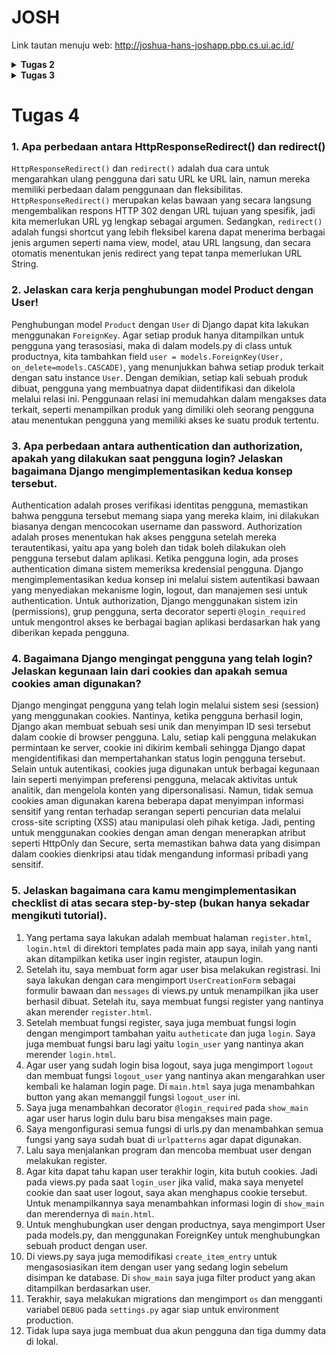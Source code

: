 # JOSH

Link tautan menuju web: http://joshua-hans-joshapp.pbp.cs.ui.ac.id/


<details>
<summary><b>Tugas 2</b></summary>

# Tugas 2
### 1. Jelaskan bagaimana cara kamu mengimplementasikan checklist di atas secara step-by-step.
1. Saya membuat repository github lalu saya melakukan cloning terhadap repo yang saya buat di github ke komputer lokal saya.
2. Setelah itu, saya menginstall dan menginisiasi proyek Django. Tapi, sebelum itu, saya mengaktifkan virtual environment untuk isolasi dependensi dan mempermudah pengolaan versi python.
3. Lalu saya menyiapkan dependensi yang dibutuhkan oleh proyek dalam sebuah file bernama requirements.txt dan menginstall semua dependensi tersebut.
4. Setelah itu, saya membuat menginisiasi proyek django dengan menjalankan perintah 'django-admin startproject josh_app .'
5. Setelah itu, saya mengedit ALLOWED_HOST agar saya dapat melihat hasil dari kode saya di local host komputer saya. 
6. Lalu, saya menambahkan file .gitignore dan memasukkan file-file yang tidak akan dimasukkan ke versi kontrol Git.
7. Selanjutnya saya membuat aplikasi main dan mendaftarkannya ke INSTALLED_APPS di dalam projek saya.
8. Di dalam direktori main akan ada models, urls, dan views. Saya juga membuat folder templates yang akan menyimpan templates untuk ditampilkan.
9. Di dalam templates, saya membuat main.html yang berisi konten yang akan ditampilkan di web (npm, name, class, description)
10. Selanjutnya saya mengisi bagian models.py di main app. Saya menambahkan kelas baru bernama joshShop yang memiliki atribut name (CharField), price(IntegerField), description (TextField), dan quantity (IntegerField).
11. Setelah itu, saya mengisi bagian views.py, saya import render, lalu saya membuat fungsi show_main yang berisi context yang akan ditampilkan dan merender datanya dengan template main.html
12. Selanjutnya, lalu saya mengerjakan urls.py di main app agar saya dapat menggunakan fungsi yang saya buat di views.py
13. Setelah itu, saya juga melakukan konfigurasi di urls.py di direktori josh_app (proyek).
14. Setelah itu, saya melakukan add, commit dan push ke repo github
15. Selanjutnya, saya membuat proyek baru di PWS
16. Lalu saya menambahkan URL deployment PWS ke dalam ALLOWED_HOST yang berada di settings.py direktori josh_app.
17. Selanjutnya saya melakukan project command dan push ke PWS.

### 2. Buatlah bagan yang berisi request client ke web aplikasi berbasis Django beserta responnya dan jelaskan pada bagan tersebut kaitan antara urls.py, views.py, models.py, dan berkas html.
![My Image](images/PBP%20bagan.jpg)

### 3. Jelaskan fungsi git dalam pengembangan perangkat lunak!
Dengan menggunakan git, kita dapat mengola dan melacak semua perubahan kode dalam pengembangan perangkat lunak yang memungkinkan kita untuk kembali ke versi sebelumnya jika diperlukan. Git juga memungkinkan kita untuk melakukan branching yang memungkinkan pengembangan fitur baru secara terpisah dari kode utama jadi tidak mengganggu versi stabil dan menggabungkan kode dari berbagai branch setelah fitur selesai dikembangkan. Kita juga dapat menyimpan kode secara remote di GitHub untuk mempermudah sinkronisasi dan backup kode.

### 4. Menurut Anda, dari semua framework yang ada, mengapa framework Django dijadikan permulaan pembelajaran pengembangan perangkat lunak?
Menurut saya, Django dijadikan permulaan pembelajaran pengembangan perangkat lunak karena memiliki arsitektur yang terstruktur dan mudah dipahami. Django menggunakan arsitektur Model-Template-View(MTV), ini memberikan kerangka kerja yang jelas dan terorganisir, membantu pemula memahami bagaimana memisahkan logika, tampilan, dan pengolaan data. Selain itu, Django juga memiliki dokumentasi yang baik, serta komunitas yang besar sehingga ada banyak sumber daya belajar seperti tutorial dan dukungan dari komunitas online. 

### 5. Mengapa model pada Django disebut sebagai ORM?
Model pada Django disebut sebagai ORM (Object-Relational Mapping) karena berfungsi sebagai jembatan antara objek di kode Python dan tabel relasional di basis data. Django ORM memungkinkan pengembang untuk berinteraksi dengan basis data menggunakan objek Python tanpa menulis langsung query SQL, sehingga data di basis data dapat dikelola seperti objek Python.

</details>

<details>
<summary><b>Tugas 3</b></summary>

# Tugas 3
### 1. Jelaskan mengapa kita memerlukan data delivery dalam pengimplementasian sebuah platform?
Kita memerlukan data delivery dalam pengimplementasian sebuah platform karena data dalam sebuah platform harus ditransfer dengan aman dan cepat antara pengguna dan sistem. Hal ini penting untuk menjaga keakuratan aliran informasi dalam sebuah platform. 

### 2. Menurutmu, mana yang lebih baik antara XML dan JSON? Mengapa JSON lebih populer dibandingkan XML?
Menurut saya JSON lebih baik daripada XML. JSON juga lebih populer dibandingkan dengan XML karena struktur JSON lebih mudah dibaca dan dipahami oleh manusia seperti kita, sehingga lebih mudah dalam pengembangan dan proses debuggingnya. JSON juga lebih ringkas dan efisien karena formatnya lebih sederhana (tidak ada tag pembuka dan penutup seperti XML), sehingga pemrosesan JSON biasanya lebih cepat dibandingkan dengan XML.

### 3. Jelaskan fungsi dari method is_valid() pada form Django dan mengapa kita membutuhkan method tersebut?
Method is_valid() pada form Django berfungsi untuk memeriksa apakah data yang dikirim melalui form memenuhi aturan validasi yang sudah diterapkan. Method akan mengembalikan True jika data valid, dan False jika salah. Kita butuh method ini agar hanya data yang valid yang diproses atau disimpan ke dalam databse, dan menolak data atau input yang tidak sesuai.

### 4. Mengapa kita membutuhkan csrf_token saat membuat form di Django? Apa yang dapat terjadi jika kita tidak menambahkan csrf_token pada form Django? Bagaimana hal tersebut dapat dimanfaatkan oleh penyerang?
crsf_token adalah token unik yang dihasilkan untuk setiap sesi dan juga disertakan dalam form sebagai cara untuk menverifikasi bahwa permintaan yang diterima oleh sebuah server berasal dari sumber yang sah dan diinisiasi oleh pengguna yang terautentikasi. Kita membutuhkan csrf_token saat membuat form di Django untuk mencegah dari serangan Cross Site Request Forgery (CRSF). Django secara default memeriksa keberadaan crsf_token untuk setiap permintaan POST, kalau tidak ada token ini, maka permintaan akan ditolak, dan pengguna akan menerima pesan kesalahan. Tidak adanya crsf_token juga membuka celah bagi penyerang untuk melakukan serangan CRSF. Penyerang dapat mengirimkan permintaan berbahaya yang tampak sah ke aplikasi web atas nama pengguna yang telah terautentikasi. 

### 5. Jelaskan bagaimana cara kamu mengimplementasikan checklist di atas secara step-by-step (bukan hanya sekadar mengikuti tutorial).
1. Yang pertama saya lakukan adalah folder templates, mengisinya dengan base templates yang dapat digunakan sebagai kerangaka umum, dan juga mengonfigurasi templates di settings.py. 
2. Lalu saya menambahkan id dengan mengimport uuid di models.py yang terletak di main untuk mencegah kerentanan keamanan. Tidak lupa saya melakukan migrations. 
3. Untuk membuat form, saya membuat file baru bernama forms.py dan membuat class bernama joshShopEntryForm, untuk model dan fields nya saya sesuaikan dengan yang ada di models.py
4. Setelah itu di views.py, saya mengimport dan membuat fungsi baru bernama create_item_entry yang akan menambahkan data item secara otomatis ketika form di submit. Saya juga mengubah show_main untuk mengambil seluruh objek yang tersimpan di database untuk ditampilkan di main page. 
5. Selanjutnya saya membuat create_item_entry.html pada templates di main yang mengextend base.html yang akan ditampilkan ketika user mengklik tombol untuk menambah item. Saya juga mengubah main.html untuk menampilkan data baru yang diinput oleh user di form. 
6. Setelah itu, saya juga mengimport fungsi dan menambahkan path url di urls.py di main agar dapat mengakses fungsi create_item_entry yang sudah dibuat. 
7. Selanjutnya, saya juga menambahkan fungsi di views.py yaitu show_xml, show_json yaitu fungsi yang akan mengembalikan data dalam bentuk XML ataupun JSON.
8. Saya juga menambahkan show_xml_by_id, show_json_by_id untuk melakukan filter XML ataupun JSON berdasarkan ID.
9. Setelah membuat semua fungsi tersebut, saya mengimport lagi di urls.py dan menambahkan pathnya agar fungsi dapat digunakan.
10. Setelah itu saya melakukan commit dan push ke github

### Hasil Screenshot 
#### XML
![My Image](images/xml.png)
#### XML by ID
![My Image](images/xml%20by%20id.png)
#### JSON
![My Image](images/json.png)
#### JSON by ID
![My Image](images/json%20by%20id.png)

</details>

# Tugas 4

### 1. Apa perbedaan antara HttpResponseRedirect() dan redirect()
`HttpResponseRedirect()` dan `redirect()` adalah dua cara untuk mengarahkan ulang pengguna dari satu URL ke URL lain, namun mereka memiliki perbedaan dalam penggunaan dan fleksibilitas. `HttpResponseRedirect()` merupakan kelas bawaan yang secara langsung mengembalikan respons HTTP 302 dengan URL tujuan yang spesifik, jadi kita memerlukan URL yg lengkap sebagai argumen. Sedangkan, `redirect()` adalah fungsi shortcut yang lebih fleksibel karena dapat menerima berbagai jenis argumen seperti nama view, model, atau URL langsung, dan secara otomatis menentukan jenis redirect yang tepat tanpa memerlukan URL String.

### 2. Jelaskan cara kerja penghubungan model Product dengan User!
Penghubungan model `Product` dengan `User` di Django dapat kita lakukan menggunakan `ForeignKey`. Agar setiap produk hanya ditampilkan untuk pengguna yang terasosiasi, maka di dalam models.py di class untuk productnya, kita tambahkan field `user = models.ForeignKey(User, on_delete=models.CASCADE)`, yang menunjukkan bahwa setiap produk terkait dengan satu instance `User`. Dengan demikian, setiap kali sebuah produk dibuat, pengguna yang membuatnya dapat diidentifikasi dan dikelola melalui relasi ini. Penggunaan relasi ini memudahkan dalam mengakses data terkait, seperti menampilkan produk yang dimiliki oleh seorang pengguna atau menentukan pengguna yang memiliki akses ke suatu produk tertentu.

### 3. Apa perbedaan antara authentication dan authorization, apakah yang dilakukan saat pengguna login? Jelaskan bagaimana Django mengimplementasikan kedua konsep tersebut.
Authentication adalah proses verifikasi identitas pengguna, memastikan bahwa pengguna tersebut memang siapa yang mereka klaim, ini dilakukan biasanya dengan mencocokan username dan password. Authorization adalah proses menentukan hak akses pengguna setelah mereka terautentikasi, yaitu apa yang boleh dan tidak boleh dilakukan oleh pengguna tersebut dalam aplikasi. Ketika pengguna login, ada proses authentication dimana sistem memeriksa kredensial pengguna. Django mengimplementasikan kedua konsep ini melalui sistem autentikasi bawaan yang menyediakan mekanisme login, logout, dan manajemen sesi untuk authentication. Untuk authorization, Django menggunakan sistem izin (permissions), grup pengguna, serta decorator seperti `@login_required` untuk mengontrol akses ke berbagai bagian aplikasi berdasarkan hak yang diberikan kepada pengguna. 

### 4. Bagaimana Django mengingat pengguna yang telah login? Jelaskan kegunaan lain dari cookies dan apakah semua cookies aman digunakan?
Django mengingat pengguna yang telah login melalui sistem sesi (session) yang menggunakan cookies. Nantinya, ketika pengguna berhasil login, Django akan membuat sebuah sesi unik dan menyimpan ID sesi tersebut dalam cookie di browser pengguna. Lalu, setiap kali pengguna melakukan permintaan ke server, cookie ini dikirim kembali sehingga Django dapat mengidentifikasi dan mempertahankan status login pengguna tersebut. Selain untuk autentikasi, cookies juga digunakan untuk berbagai kegunaan lain seperti menyimpan preferensi pengguna, melacak aktivitas untuk analitik, dan mengelola konten yang dipersonalisasi. Namun, tidak semua cookies aman digunakan karena beberapa dapat menyimpan informasi sensitif yang rentan terhadap serangan seperti pencurian data melalui cross-site scripting (XSS) atau manipulasi oleh pihak ketiga. Jadi, penting untuk menggunakan cookies dengan aman dengan menerapkan atribut seperti HttpOnly dan Secure, serta memastikan bahwa data yang disimpan dalam cookies dienkripsi atau tidak mengandung informasi pribadi yang sensitif.

### 5. Jelaskan bagaimana cara kamu mengimplementasikan checklist di atas secara step-by-step (bukan hanya sekadar mengikuti tutorial).
1. Yang pertama saya lakukan adalah membuat halaman `register.html`, `login.html` di direktori templates pada main app saya, inilah yang nanti akan ditampilkan ketika user ingin register, ataupun login.
2. Setelah itu, saya membuat form agar user bisa melakukan registrasi. Ini saya lakukan dengan cara mengimport `UserCreationForm` sebagai formulir bawaan dan `messages` di views.py untuk menampilkan jika user berhasil dibuat. Setelah itu, saya membuat fungsi register yang nantinya akan merender `register.html`.
3. Setelah membuat fungsi register, saya juga membuat fungsi login dengan mengimport tambahan yaitu `autheticate` dan juga `login`. Saya juga membuat fungsi baru lagi yaitu `login_user` yang nantinya akan merender `login.html`.
4. Agar user yang sudah login bisa logout, saya juga mengimport `logout` dan membuat fungsi `logout_user` yang nantinya akan mengarahkan user kembali ke halaman login page. Di `main.html` saya juga menambahkan button yang akan memanggil fungsi `logout_user` ini.
5. Saya juga menambahkan decorator `@login_required` pada `show_main` agar user harus login dulu baru bisa mengakses main page.
6. Saya mengonfigurasi semua fungsi di urls.py dan menambahkan semua fungsi yang saya sudah buat di `urlpatterns` agar dapat digunakan.
7. Lalu saya menjalankan program dan mencoba membuat user dengan melakukan register.
8. Agar kita dapat tahu kapan user terakhir login, kita butuh cookies. Jadi pada views.py pada saat `login_user` jika valid, maka saya menyetel cookie dan saat user logout, saya akan menghapus cookie tersebut. Untuk menampilkannya saya menambahkan informasi login di `show_main` dan merendernya di `main.html`.
9. Untuk menghubungkan user dengan productnya, saya mengimport User pada models.py, dan menggunakan ForeignKey untuk menghubungkan sebuah product dengan user. 
10. Di views.py saya juga memodifikasi `create_item_entry` untuk mengasosiasikan item dengan user yang sedang login sebelum disimpan ke database. Di `show_main` saya juga filter product yang akan ditampilkan berdasarkan user.
11. Terakhir, saya melakukan migrations dan mengimport `os` dan mengganti variabel `DEBUG` pada `settings.py` agar siap untuk environment production.
12. Tidak lupa saya juga membuat dua akun pengguna dan tiga dummy data di lokal.


